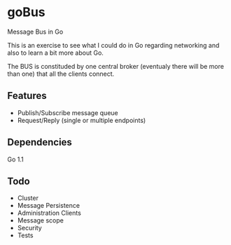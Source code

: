 goBus
=====

Message Bus in Go

This is an exercise to see what I could do in Go regarding networking and also to learn a bit more about Go.

The BUS is constituded by one central broker (eventualy there will be more than one) that all the clients connect.

Features
-
* Publish/Subscribe message queue
* Request/Reply (single or multiple endpoints)

Dependencies
-
Go 1.1

Todo
-
* Cluster
* Message Persistence
* Administration Clients
* Message scope
* Security
* Tests
